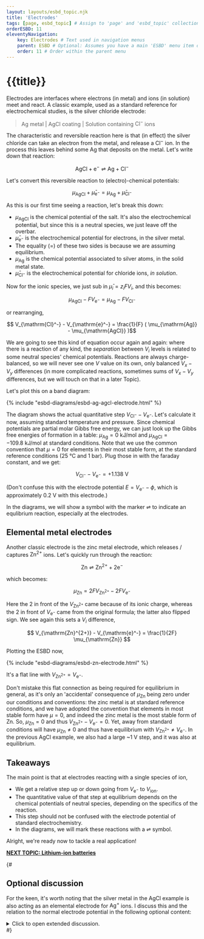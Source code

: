 ```yaml
---
layout: layouts/esbd_topic.njk
title: 'Electrodes'
tags: [page, esbd_topic] # Assign to 'page' and 'esbd_topic' collections
orderESBD: 11
eleventyNavigation:
    key: Electrodes # Text used in navigation menus
    parent: ESBD # Optional: Assumes you have a main 'ESBD' menu item defined elsewhere
    order: 11 # Order within the parent menu
---
```


# {{title}}

Electrodes are interfaces where electrons (in metal) and ions (in solution) meet and react. A classic example, used as a standard reference for electrochemical studies, is the silver chloride electrode:

> $\mathrm{Ag}$ metal | $\mathrm{AgCl}$ coating | Solution containing $\mathrm{Cl}^-$ ions

The characteristic and reversible reaction here is that (in effect) the silver chloride can take an electron from the metal, and release a $\mathrm{Cl}^-$ ion. In the process this leaves behind some Ag that deposits on the metal. Let's write down that reaction:

$$ \mathrm{AgCl} + \mathrm{e}^- \rightleftharpoons \mathrm{Ag} + \mathrm{Cl}^-$$

Let's convert this reversible reaction to (electro)-chemical potentials:

$$ \mu_{\mathrm{AgCl}} + \bar\mu_{\mathrm{e}^-} = \mu_{\mathrm{Ag}} + \bar\mu_{\mathrm{Cl}^-}$$

As this is our first time seeing a reaction, let's break this down:

* $\mu_{\mathrm{AgCl}}$ is the chemical potential of the salt. It's also the electrochemical potential, but since this is a neutral species, we just leave off the overbar.
* $\bar\mu_{\mathrm{e}^-}$ is the electrochemical potential for electrons, in the silver metal.
* The equality ($=$) of these two sides is because we are assuming equilibrium.
* $\mu_{\mathrm{Ag}}$ is the chemical potential associated to silver atoms, in the solid metal state.
* $\bar\mu_{\mathrm{Cl}^-}$ is the electrochemical potential for chloride ions, _in solution_.

Now for the ionic species, we just sub in $\bar{\mu}_i = z_i F V_i$, and this becomes:

$$ \mu_{\mathrm{AgCl}} - F V_{\mathrm{e}^-} = \mu_{\mathrm{Ag}} - F V_{\mathrm{Cl}^-}$$

or rearranging,

$$ V_{\mathrm{Cl}^-} - V_{\mathrm{e}^-} =  \frac{1}{F} ( \mu_{\mathrm{Ag}} - \mu_{\mathrm{AgCl}} )$$

We are going to see this kind of equation occur again and again: where there is a reaction of any kind, the _separation_ between $V_i$ levels is related to some neutral species' chemical potentials. Reactions are always charge-balanced, so we will never see one $V$ value on its own, only balanced $V_x - V_y$ differences (in more complicated reactions, sometimes sums of $V_x - V_y$ differences, but we will touch on that in a later Topic).

Let's plot this on a band diagram:

{% include "esbd-diagrams/esbd-ag-agcl-electrode.html" %}

The diagram shows the actual quantitative step $V_{\mathrm{Cl}^-} - V_{\mathrm{e}^-}$. Let's calculate it now, assuming standard temperature and pressure. Since chemical potentials are partial molar Gibbs free energy, we can just look up the Gibbs free energies of formation in a table: $\mu_{\mathrm{Ag}} = 0~\mathrm{kJ/mol}$ and $\mu_{\mathrm{AgCl}} = -109.8~\mathrm{kJ/mol}$ at standard conditions. Note that we use the common convention that $\mu=0$ for elements in their most stable form, at the standard reference conditions (25&nbsp;°C and 1 bar). Plug those in with the faraday constant, and we get:

$$ V_{\mathrm{Cl}^-} - V_{\mathrm{e}^-} = +1.138~\mathrm{V}$$

(Don't confuse this with the electrode potential $E = V_{\mathrm{e}^-} - \phi$, which is approximately 0.2 V with this electrode.)

In the diagrams, we will show a symbol with the marker ⇌ to indicate an equlibrium reaction, especially at the electrodes.


## Elemental metal electrodes

Another classic electrode is the zinc metal electrode, which releases / captures $\mathrm{Zn}^{2+}$ ions. Let's quickly run through the reaction:

$$ \mathrm{Zn} \rightleftharpoons \mathrm{Zn}^{2+} + 2\mathrm{e}^-$$

which becomes:

$$ \mu_{\mathrm{Zn}} = 2 F V_{\mathrm{Zn}^{2+}} - 2 F V_{\mathrm{e}^-}$$

Here the 2 in front of the $V_{\mathrm{Zn}^{2+}}$ came because of its ionic charge, whereas the 2 in front of $V_{\mathrm{e}^-}$ came from the original formula; the latter also flipped sign. We see again this sets a $V_i$ difference,

$$ V_{\mathrm{Zn}^{2+}} - V_{\mathrm{e}^-} =  \frac{1}{2F} \mu_{\mathrm{Zn}} $$

Plotting the ESBD now,

{% include "esbd-diagrams/esbd-zn-electrode.html" %}

It's a flat line with $V_{\mathrm{Zn}^{2+}} = V_{\mathrm{e}^-}$.

Don't mistake this flat connection as being required for equilibrium in general, as it's only an 'accidental' consequence of $\mu_{\mathrm{Zn}}$ being zero under our conditions and conventions: the zinc metal is at standard reference conditions, and we have adopted the convention that elements in most stable form have $\mu=0$, and indeed the zinc metal is the most stable form of $\mathrm{Zn}$. So, $\mu_{\mathrm{Zn}} = 0$ and thus $V_{\mathrm{Zn}^{2+}} - V_{\mathrm{e}^-} = 0$. Yet, away from standard conditions will have $\mu_{\mathrm{Zn}} \neq 0$ and thus have equilibrium with $V_{\mathrm{Zn}^{2+}} \neq V_{\mathrm{e}^-}$. In the previous $\mathrm{AgCl}$ example, we also had a large ~1 V step, and it was also at equilibrium.

## Takeaways

The main point is that at electrodes reacting with a single species of ion,
* We get a relative step up or down going from $V_{\mathrm{e}^-}$ to $V_{\mathrm{ion}}$.
* The quantitative value of that step at equilibrium depends on the chemical potentials of neutral species, depending on the specifics of the reaction.
* This step should not be confused with the electrode potential of standard electrochemistry.
* In the diagrams, we will mark these reactions with a ⇌ symbol.

Alright, we're ready now to tackle a real application!

[**NEXT TOPIC: Lithium-ion batteries**](../lib/)

{#
## Optional discussion

For the keen, it's worth noting that the silver metal in the $\mathrm{AgCl}$ example is also acting as an elemental electrode for $\mathrm{Ag}^{+}$ ions. I discuss this and the relation to the normal electrode potential in the following optional content:

<details>
<summary>
Click to open extended discussion.
</summary>
At the silver electrode, we have $\mathrm{Ag} \rightleftharpoons \mathrm{Ag^{+}} + \mathrm{e}^-$, so 

$$ V_{\mathrm{Ag}^{+}} - V_{\mathrm{e}^-} =  \frac{1}{F} \mu_{\mathrm{Ag}} = 0~\mathrm{V}$$

Again, 0 V because we're assuming standard conditions and this is the elemental standard reference state of silver. Together with the previous reaction I gave, this also sets a difference in the solution:

$$ V_{\mathrm{Cl}^-} - V_{\mathrm{Ag}^{+}} =  - \frac{1}{F}\mu_{\mathrm{AgCl}} = 1.138~\mathrm{V}$$

And note that we could have gotten this equation directly based on the dissociation reaction $\mathrm{AgCl} \rightleftharpoons \mathrm{Ag^{+}} + \mathrm{Cl}^-$. In other words, as far as equilibrium is concerned, the $\mathrm{AgCl}$ just acts to dissolve until saturation (it doesn't take much -- silver chloride has a quite low solubility in water).

We saw the $V_i$ step does not depend at all on the actual concentration of ions. In contrast, the electrode potential of standard electrochemistry _does_ depend on chloride concentration: a massive excess of $\mathrm{Cl}^-$ ions are typically supplied by dissolving $\mathrm{KCl}$ salt into the solution at a concentration of 0.5 to 3 mol/L, and the commonly quoted value of 0.222&nbsp;V refers specifically to the case of 'unit activity' of chloride ions, which occurs around 2 mol/L of dissolved $\mathrm{KCl}$.

Let's use the definition of electrode potential, $E = V_{\mathrm{e}^-} - \phi$, together with the value we found for $V_{\mathrm{Cl}^-} - V_{\mathrm{e}^-} = \frac{1}{F} ( \mu_{\mathrm{Ag}} - \mu_{\mathrm{AgCl}} ) = 1.138~\mathrm{V}$, and finally substitute the partitioned form $V_{\mathrm{Cl}^-} = \phi -\frac{1}{F}\mu^\circ_{\mathrm{Cl}^-} - \frac{RT}{F}\ln(a_{\mathrm{Cl}^-})$. Then we get:

\begin{align}
 E  & \equiv V_{\mathrm{e}^-} - \phi \notag \\\\
    & = \Big[V_{\mathrm{Cl}^-} - [V_{\mathrm{Cl}^-} - V_{\mathrm{e}^-}] \Big] - \phi \notag \\\\
    & = \Big[\phi -\frac{1}{F}\mu^\circ_{\mathrm{Cl}^-} - \frac{RT}{F}\ln(a_{\mathrm{Cl}^-}) - [V_{\mathrm{Cl}^-} - V_{\mathrm{e}^-}] \Big] - \phi \notag \\\\
    & = \Big[-\frac{1}{F}\mu^\circ_{\mathrm{Cl}^-} - [V_{\mathrm{Cl}^-} - V_{\mathrm{e}^-}] \Big] - \frac{RT}{F}\ln(a_{\mathrm{Cl}^-}) \notag \\\\
    & = \big[1.360~\mathrm{V} - 1.138~\mathrm{V} \big] - \frac{RT}{F}\ln(a_{\mathrm{Cl}^-}) \notag \\\\
    & = 0.222~\mathrm{V} - \frac{RT}{F}\ln(a_{\mathrm{Cl}^-}) \notag
\end{align}

where we've used $\mu^\circ_{\mathrm{Cl}^-} = -F \cdot 1.360~\mathrm{V}$, the standard internal chemical potential for chloride ions.

We will further discuss ionic concentrations, ionic standard states, and ionic activities in the next-next topic.

</details>
#}